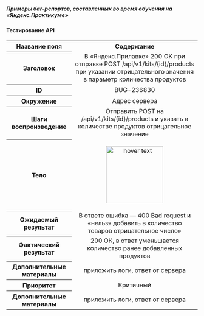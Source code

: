 ##### Примеры баг-репортов, составленных во время обучения на  «Яндекс.Практикуме» 

<h4> Тестирование API </h4>

<table> 
<tr>
	    <th>Название поля</th>
	    <th>Содержание</th>
</tr >
	<tr >
	    <th valign="middle" align="center" rowspan="1"> Заголовок </th>
	    <td valign="middle" align="center">В «Яндекс.Прилавке» 200 OK при отправке POST /api/v1/kits/{id}/products при указании отрицательного значения в параметр количества продуктов
        </td>
    <tr >
	    <th valign="middle" align="center" rowspan="1"> ID </th>
	    <td valign="middle" align="center"> BUG-236830 </td>
	    </tr>
    <tr >
	    <th valign="middle" align="center" rowspan="1"> Окружение </th>
	    <td valign="middle" align="center"> Адрес сервера </td>
	    </tr>
    <tr >
	    <th valign="middle" align="center" rowspan="1"> Шаги воспроизведение </th>
	    <td valign="middle" align="center"> Отправить POST на /api/v1/kits/{id}/products и указать в количестве продуктов отрицательное значение
    </td>
    <tr >
	    <th valign="middle" align="center" rowspan="1"> Тело </th>
	    <td> <p align="center"> <img src="https://github.com/everyrubb/portfolio_QA/blob/main/bag_reports/img.png" width="150" title="hover text"></p>
    </td>
    <tr >
	    <th valign="middle" align="center" rowspan="1"> Ожидаемый результат </th>
	    <td valign="middle" align="center"> В ответе ошибка — 400 Bad request и «нельзя добавить в количество товаров отрицательное число»
    </td>
    <tr >
	    <th valign="middle" align="center" rowspan="1"> Фактический результат </th>
	    <td valign="middle" align="center"> 200 ОК, в ответ уменьшается количество ранее добавленных продуктов
    </td>
    <tr >
	    <th valign="middle" align="center" rowspan="1"> Дополнительные материалы </th>
	    <td valign="middle" align="center"> приложить логи, ответ от сервера
    </td>
    <tr >
	    <th valign="middle" align="center" rowspan="1"> Приоритет </th>
	    <td valign="middle" align="center"> Критичный
    </td>
    <tr >
	    <th valign="middle" align="center" rowspan="1"> Дополнительные материалы </th>
	    <td valign="middle" align="center"> приложить логи, ответ от сервера
    </td>


</tr>
</table>
